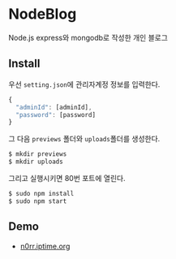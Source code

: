 # NodeBlog
Node.js express와 mongodb로 작성한 개인 블로그
## Install
우선 `setting.json`에 관리자계정 정보를 입력한다.
```js
{
  "adminId": [adminId],
  "password": [password]
}
```
그 다음 `previews` 폴더와 `uploads`폴더를 생성한다.
```bash
$ mkdir previews
$ mkdir uploads
```
그리고 실행시키면 80번 포트에 열린다.
```bash
$ sudo npm install
$ sudo npm start
```
## Demo
- [n0rr.iptime.org](http://n0rr.iptime.org)
